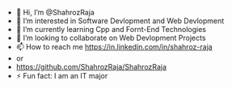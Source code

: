 - 👋 Hi, I’m @ShahrozRaja
- 👀 I’m interested in Software Devlopment and Web Devlopment
- 🌱 I’m currently learning Cpp and Fornt-End Technologies
- 💞️ I’m looking to collaborate on Web Devlopment Projects
- 📫 How to reach me https://in.linkedin.com/in/shahroz-raja
- or
- https://github.com/ShahrozRaja/ShahrozRaja
- ⚡ Fun fact: I am an IT major

<!---
ShahrozRaja/ShahrozRaja is a ✨ special ✨ repository because its `README.md` (this file) appears on your GitHub profile.
You can click the Preview link to take a look at your changes.
--->
